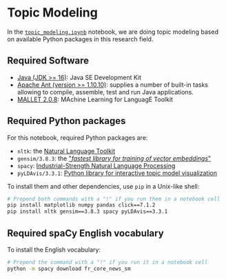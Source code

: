 # Topic Modeling
In the [`topic_modeling.ipynb`](topic_modeling.ipynb) notebook, we are doing topic modeling based on available Python packages in this research field.

## Required Software
* [Java (JDK >= 16)](https://www.oracle.com/java/technologies/downloads/): Java SE Development Kit
* [Apache Ant (version >= 1.10.10)](https://ant.apache.org/bindownload.cgi): supplies a number of built-in tasks allowing to compile, assemble, test and run Java applications.
* [MALLET 2.0.8](https://mallet.cs.umass.edu/download.php): MAchine Learning for LanguagE Toolkit

## Required Python packages
For this notebook, required Python packages are:
* `nltk`: the [Natural Language Toolkit](https://www.nltk.org/)
* `gensim/3.8.3`: the ["*fastest library for training of vector embeddings*"](https://radimrehurek.com/gensim_3.8.3/)
* `spacy`: [Industrial-Strength Natural Language Processing](https://spacy.io/)
* `pyLDAvis/3.3.1`: [Python library for interactive topic model visualization](https://pypi.org/project/pyLDAvis/)

To install them and other dependencies, use `pip` in a Unix-like shell:
```Bash
# Prepend both commands with a "!" if you run them in a notebook cell
pip install matplotlib numpy pandas click==7.1.2
pip install nltk gensim==3.8.3 spacy pyLDAvis==3.3.1
```

## Required spaCy English vocabulary
To install the English vocabulary:
```Bash
# Prepend the command with a "!" if you run it in a notebook cell
python -m spacy download fr_core_news_sm
```
